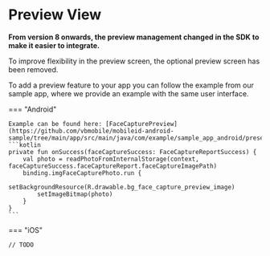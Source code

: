 # Preview View

**From version 8 onwards, the preview management changed in the SDK to make it easier to integrate.**

To improve flexibility in the preview screen, the optional preview screen has been removed.

To add a preview feature to your app you can follow the example from our sample app, where we provide an example with the same user interface.

=== "Android"

    Example can be found here: [FaceCapturePreview](https://github.com/vbmobile/mobileid-android-sample/tree/main/app/src/main/java/com/example/sample_app_android/presentation/faceCapture/preview/PreviewPhotoActivity.kt)
    ```kotlin
    private fun onSuccess(faceCaptureSuccess: FaceCaptureReportSuccess) {
        val photo = readPhotoFromInternalStorage(context, faceCaptureSuccess.faceCaptureReport.faceCaptureImagePath)
        binding.imgFaceCapturePhoto.run {
            setBackgroundResource(R.drawable.bg_face_capture_preview_image)
            setImageBitmap(photo)
        }
    }
    ```

=== "iOS"

    // TODO
